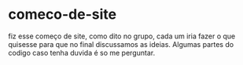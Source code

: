# comeco-de-site
fiz esse começo de site, como dito no grupo, cada um iria fazer o que quisesse para que no final discussamos as ideias. Algumas partes do codigo caso tenha duvida é so me perguntar. 
